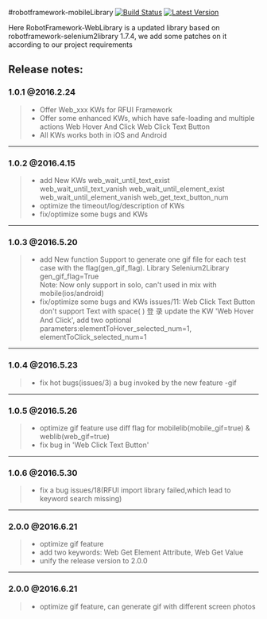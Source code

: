 #robotframework-mobileLibrary
[![Build Status](https://travis-ci.org/Netease-AutoTest/robotframework-weblibrary.svg?branch=master)](https://travis-ci.org/Netease-AutoTest/robotframework-weblibrary)    [![Latest Version](https://img.shields.io/pypi/v/robotframework-weblibrary.svg)](https://pypi.python.org/pypi?%3Aaction=pkg_edit&name=robotframework-weblibrary)

Here RobotFramework-WebLibrary is a updated library based on robotframework-selenium2library 1.7.4, 
we add some patches on it according to our project requirements


**Release notes**:
-----
###  1.0.1 @2016.2.24
> * Offer Web_xxx KWs for RFUI Framework
> * Offer some enhanced KWs, which have safe-loading and multiple actions
    Web Hover And Click   Web Click Text Button
> * All KWs works both in iOS and Android

-----
###  1.0.2 @2016.4.15
> * add New KWs
    web_wait_until_text_exist  web_wait_until_text_vanish web_wait_until_element_exist web_wait_until_element_vanish
    web_get_text_button_num
> * optimize the timeout/log/description of KWs
> * fix/optimize some bugs and KWs

-----
###  1.0.3 @2016.5.20
> * add New function 
    Support to generate one gif file for each test case with the flag(gen_gif_flag). 
    Library           Selenium2Library    gen_gif_flag=True  
    Note: Now only support in solo, can't used in mix with mobile(ios/android)
> * fix/optimize some bugs and KWs
    issues/11:  Web Click Text Button don't support Text with space(&nbsp;) 登&nbsp;录
    update the KW 'Web Hover And Click', add two optional parameters:elementToHover_selected_num=1, elementToClick_selected_num=1

-----
###  1.0.4 @2016.5.23
> * fix hot bugs(issues/3)
    a bug invoked by the new feature -gif

-----
###  1.0.5 @2016.5.26
> * optimize gif feature
    use diff flag for mobilelib(mobile_gif=true) & weblib(web_gif=true)
> * fix bug in 'Web Click Text Button'

-----
###  1.0.6 @2016.5.30
> * fix a bug issues/18(RFUI import library failed,which lead to keyword search missing)

-----
###  2.0.0 @2016.6.21
> * optimize gif feature
> * add two keywords: Web Get Element Attribute, Web Get Value
> * unify the release version to 2.0.0

-----
###  2.0.0 @2016.6.21
> * optimize gif feature, can generate gif with different screen photos
